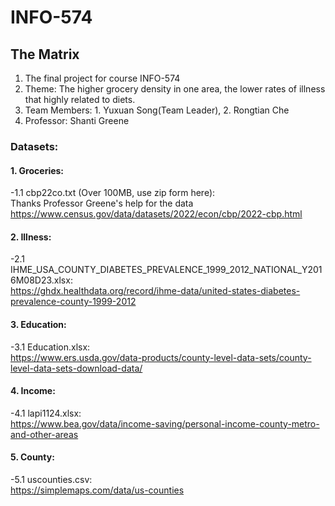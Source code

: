 # INFO-574
## The Matrix
1. The final project for course INFO-574
2. Theme: The higher grocery density in one area, the lower rates of illness that highly related to diets.
3. Team Members: 1. Yuxuan Song(Team Leader), 2. Rongtian Che
4. Professor: Shanti Greene
### Datasets:
#### 1. Groceries:
-1.1 cbp22co.txt (Over 100MB, use zip form here):\
    Thanks Professor Greene's help for the data\
https://www.census.gov/data/datasets/2022/econ/cbp/2022-cbp.html

#### 2. Illness:
-2.1 IHME_USA_COUNTY_DIABETES_PREVALENCE_1999_2012_NATIONAL_Y2016M08D23.xlsx:\
https://ghdx.healthdata.org/record/ihme-data/united-states-diabetes-prevalence-county-1999-2012

#### 3. Education:
-3.1 Education.xlsx:\
https://www.ers.usda.gov/data-products/county-level-data-sets/county-level-data-sets-download-data/

#### 4. Income:
-4.1 lapi1124.xlsx:\
https://www.bea.gov/data/income-saving/personal-income-county-metro-and-other-areas

#### 5. County:
-5.1 uscounties.csv:\
https://simplemaps.com/data/us-counties